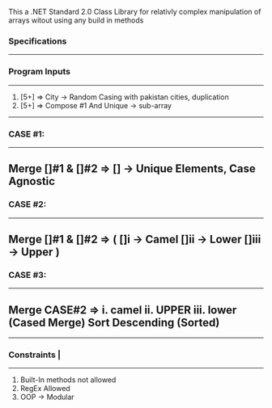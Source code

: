 This a .NET Standard 2.0 Class Library for relativly complex manipulation of arrays witout using any build in methods

### Specifications
--------------------------------------------------------------

### Program Inputs
--------------------
1. [5+] => City -> Random Casing with pakistan cities, duplication
2. [5+] => Compose #1 And Unique -> sub-array
--------------------

### CASE #1:
--------------------
Merge []#1 & []#2 => [] -> Unique Elements, Case Agnostic
--------------------

### CASE #2:
---------------------
Merge []#1 & []#2 => (
	[]i -> Camel
	[]ii -> Lower
	[]iii -> Upper
)
--------------------

### CASE #3:
---------------------
Merge CASE#2 => i. camel ii. UPPER iii. lower (Cased Merge)
Sort Descending (Sorted)
--------------------


---------------------------
### Constraints |
---------------------------
1. Built-In methods not allowed
2. RegEx Allowed
3. OOP -> Modular